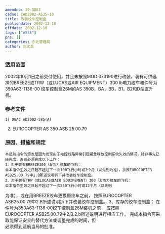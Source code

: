 ```yaml
---
amendno: 39-3883  
cadno: CAD2002-AS35-10  
title: 改装绞车控制盒  
publishdate: 2002-12-18  
effdate: 2002-12-18  
tags: ["AS35"]  
pns: []  
categories: 东北管理局  
author: 刘沈兵  
---
```

  
### 适用范围  
2002年10月1日之前交付使用，并且未按照MOD 073190进行改装，装有可供选择的BREEZE或TRW（或LUCAS或AIR EQUIPMENT）300 lb电力绞车和件号为350A63-1136-00 绞车控制盒26M的AS 350B，BA，BB，B1，B2和D型直升机。  
  
<!--more-->  
### 参考文件  
    1) DGAC AD2002-585(A)  
2) EUROCOPTER AS 350 ASB 25.00.79  
  
### 原因、措施和规定  
    本适航指令的颁发是因为发现由于电控线路异常引起紧急释放控制系统失效的情况，除非事先已经完成，否则必须完成以下工作：  
    1、对于装有BREEZE300 lb电力绞车的飞机：  
    自本指令生效之日起不超过下一次100飞行小时或2个月（以先到为准），按照EUROCOPTER ASB25.00.79中2.B所述说明拆下并改装绞车控制盒。  
    2、对于装有TRW（或LUCAS或AIR EQUIPEMENT）300 lb电力绞车的飞机：  
    自本指令生效之日起不超过下一次550飞行小时或12个月（以先到  
  
为准），或在用BREEZE绞车更换原绞车之前， 按照EUROCOPTER  
ASB25.00.79中2.B所述说明拆下并改装绞车控制盒。 3、库存的绞车控制盒：     在件号为350A63-1136-00绞车控制盒26M装机之前， 应按照  
EUROCOPTER ASB25.00.79中2.B.2.b所述说明进行相应工作。     完成本指令可采取能保证安全的替代方法或调整完成的时间，但  
必须得到适航当局的批准。  
